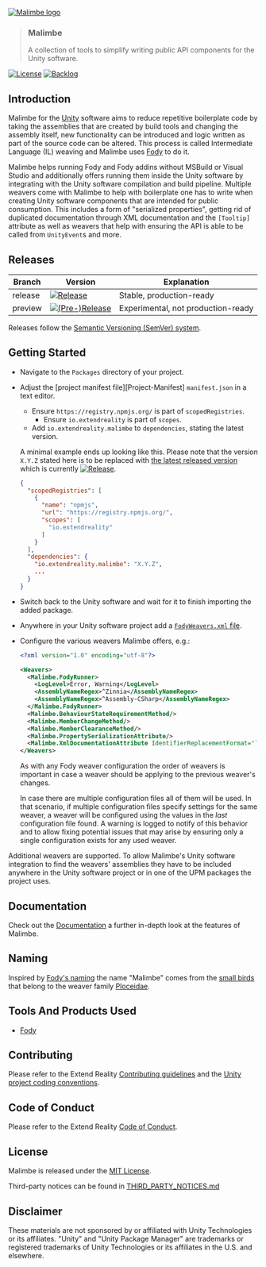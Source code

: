 [![Malimbe logo][Malimbe-Image]](#)

> ### Malimbe
> A collection of tools to simplify writing public API components for the Unity software.

[![License][License-Badge]][License]
[![Backlog][Backlog-Badge]][Backlog]

## Introduction

Malimbe for the [Unity] software aims to reduce repetitive boilerplate code by taking the assemblies that are created by build tools and changing the assembly itself, new functionality can be introduced and logic written as part of the source code can be altered. This process is called Intermediate Language (IL) weaving and Malimbe uses [Fody] to do it.

Malimbe helps running Fody and Fody addins without MSBuild or Visual Studio and additionally offers running them inside the Unity software by integrating with the Unity software compilation and build pipeline. Multiple weavers come with Malimbe to help with boilerplate one has to write when creating Unity software components that are intended for public consumption. This includes a form of "serialized properties", getting rid of duplicated documentation through XML documentation and the `[Tooltip]` attribute as well as weavers that help with ensuring the API is able to be called from `UnityEvent`s and more.

## Releases

| Branch  | Version                                          | Explanation                        |
|---------|--------------------------------------------------|------------------------------------|
| release | [![Release][Version-Release]][Releases]          | Stable, production-ready           |
| preview | [![(Pre-)Release][Version-Prerelease]][Releases] | Experimental, not production-ready |

Releases follow the [Semantic Versioning (SemVer) system][SemVer].

## Getting Started

* Navigate to the `Packages` directory of your project.
* Adjust the [project manifest file][Project-Manifest] `manifest.json` in a text editor.
  * Ensure `https://registry.npmjs.org/` is part of `scopedRegistries`.
    * Ensure `io.extendreality` is part of `scopes`.
  * Add `io.extendreality.malimbe` to `dependencies`, stating the latest version.

  A minimal example ends up looking like this. Please note that the version `X.Y.Z` stated here is to be replaced with [the latest released version][Latest-Release] which is currently [![Release][Version-Release]][Releases].
  ```json
  {
    "scopedRegistries": [
      {
        "name": "npmjs",
        "url": "https://registry.npmjs.org/",
        "scopes": [
          "io.extendreality"
        ]
      }
    ],
    "dependencies": {
      "io.extendreality.malimbe": "X.Y.Z",
      ...
    }
  }
  ```
* Switch back to the Unity software and wait for it to finish importing the added package.
* Anywhere in your Unity software project add a [`FodyWeavers.xml` file][FodyWeavers].
* Configure the various weavers Malimbe offers, e.g.:
    ```xml
    <?xml version="1.0" encoding="utf-8"?>

    <Weavers>
      <Malimbe.FodyRunner>
        <LogLevel>Error, Warning</LogLevel>
        <AssemblyNameRegex>^Zinnia</AssemblyNameRegex>
        <AssemblyNameRegex>^Assembly-CSharp</AssemblyNameRegex>
      </Malimbe.FodyRunner>
      <Malimbe.BehaviourStateRequirementMethod/>
      <Malimbe.MemberChangeMethod/>
      <Malimbe.MemberClearanceMethod/>
      <Malimbe.PropertySerializationAttribute/>
      <Malimbe.XmlDocumentationAttribute IdentifierReplacementFormat="`{0}`"/>
    </Weavers>
    ```
    As with any Fody weaver configuration the order of weavers is important in case a weaver should be applying to the previous weaver's changes.

    In case there are multiple configuration files all of them will be used. In that scenario, if multiple configuration files specify settings for the same weaver, a weaver will be configured using the values in the _last_ configuration file found. A warning is logged to notify of this behavior and to allow fixing potential issues that may arise by ensuring only a single configuration exists for any used weaver.

Additional weavers are supported. To allow Malimbe's Unity software integration to find the weavers' assemblies they have to be included anywhere in the Unity software project or in one of the UPM packages the project uses.

## Documentation

Check out the [Documentation] a further in-depth look at the features of Malimbe.

## Naming

Inspired by [Fody's naming] the name "Malimbe" comes from the [small birds][Malimbus] that belong to the weaver family [Ploceidae].

## Tools And Products Used

* [Fody]

## Contributing

Please refer to the Extend Reality [Contributing guidelines] and the [Unity project coding conventions].

## Code of Conduct

Please refer to the Extend Reality [Code of Conduct].

## License

Malimbe is released under the [MIT License][License].

Third-party notices can be found in [THIRD_PARTY_NOTICES.md][ThirdPartyNotices]

## Disclaimer

These materials are not sponsored by or affiliated with Unity Technologies or its affiliates. "Unity" and "Unity Package Manager" are trademarks or registered trademarks of Unity Technologies or its affiliates in the U.S. and elsewhere.

[Malimbe-Image]: https://user-images.githubusercontent.com/1029673/48707109-4d876080-ebf6-11e8-9476-4f084246771d.png
[License-Badge]: https://img.shields.io/github/license/ExtendRealityLtd/Malimbe.svg
[Backlog-Badge]: https://img.shields.io/badge/project-backlog-78bdf2.svg
[Version-Release]: https://img.shields.io/github/release/ExtendRealityLtd/Malimbe.svg
[Version-Prerelease]: https://img.shields.io/github/release-pre/ExtendRealityLtd/Malimbe.svg?label=pre-release&colorB=orange

[Backlog]: http://tracker.vrtk.io
[Releases]: ../../releases
[SemVer]: https://semver.org/
[Latest-Release]: https://github.com/ExtendRealityLtd/Malimbe/releases/latest
[VCS]: https://en.wikipedia.org/wiki/Version_control
[UPM-Instructions]: https://docs.unity3d.com/Packages/com.unity.package-manager-ui@2.1/manual/index.html#extpkg
[FodyWeavers]: https://github.com/Fody/Fody#add-fodyweaversxml
[Unity]: https://unity3d.com/

[Fody's naming]: https://github.com/Fody/Fody#naming
[Malimbus]: https://en.wikipedia.org/wiki/Malimbus
[Ploceidae]: https://en.wikipedia.org/wiki/Ploceidae
[Fody]: https://github.com/Fody/Fody

[Documentation]: /Documentation/
[License]: LICENSE.md
[ThirdPartyNotices]: THIRD_PARTY_NOTICES.md

[Contributing guidelines]: https://github.com/ExtendRealityLtd/.github/blob/master/CONTRIBUTING.md
[Unity project coding conventions]: https://github.com/ExtendRealityLtd/.github/blob/master/CONVENTIONS/UNITY3D.md
[Code of Conduct]: https://github.com/ExtendRealityLtd/.github/blob/master/CODE_OF_CONDUCT.md